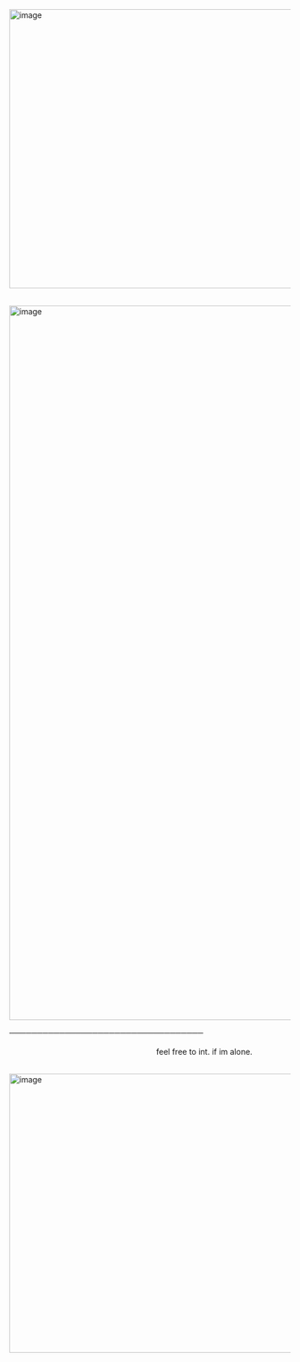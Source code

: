 
<img width="1500" height="500" alt="image" src="https://github.com/user-attachments/assets/6a1e0640-1420-441d-a51c-f3ec89bdec3f" />

        <img width="1280" height="1280" alt="image" src="https://github.com/user-attachments/assets/74dd9891-7291-4faf-8643-a80f182a1aa7" />


───────────────────────────────────                                                                                   feel free to int. if im alone.

 <img width="1500" height="500" alt="image" src="https://github.com/user-attachments/assets/56e264a0-a98a-439b-b803-1a80a87f44ed" />
